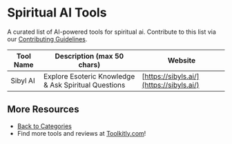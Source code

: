 # Spiritual AI Tools

A curated list of AI-powered tools for spiritual ai. Contribute to this list via our [Contributing Guidelines](../CONTRIBUTING.md).

| Tool Name | Description (max 50 chars) | Website |
|-----------|----------------------------|---------|
| Sibyl AI | Explore Esoteric Knowledge & Ask Spiritual Questions | [https://sibyls.ai/](https://sibyls.ai/) |

## More Resources
- [Back to Categories](../README.md)
- Find more tools and reviews at [Toolkitly.com](https://toolkitly.com)!
